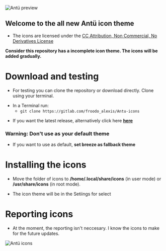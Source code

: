 ![Antü preview](https://pinguinosyuncafe.files.wordpress.com/2018/06/antc3bc-logo1.png)

## Welcome to the all new Antü icon theme

- The icons are licensed under the [CC Attribution, Non Commercial, No Derivatives License](https://creativecommons.org/licenses/by-nc-nd/3.0/cl/legalcode) 

**Consider this repository has a incomplete icon theme. The icons will be added gradually.**

# Download and testing

- For testing you can clone the repository or download directly. Clone using your terminal.

* In a Terminal run: 
  * `git clone https://gitlab.com/froodo_alexis/Antu-icons`

- If you want the latest release, alternatively click here [**here**](https://gitlab.com/froodo_alexis/Antu-icons/tags)

### Warning: Don't use as your default theme

- If you want to use as default, **set breeze as fallback theme**

# Installing the icons

- Move the folder of icons  to **/home/.local/share/icons** (in user mode) or **/usr/share/icons** (in root mode).

- The icon theme will be in the Setiings for select


# Reporting icons

- At the moment, the reporting isn't neccesary. I know the icons to make for the future updates.

![Antü icons](https://pinguinosyuncafe.files.wordpress.com/2018/06/preview.png)
